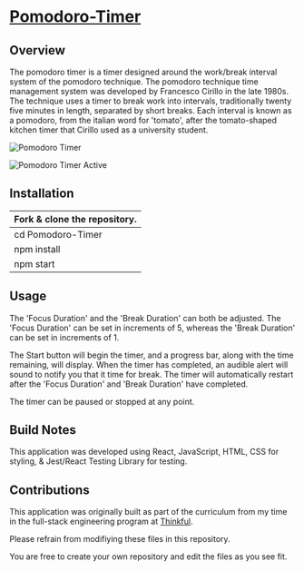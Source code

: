 # [Pomodoro-Timer](https://pomodoro-timer-project-three.vercel.app/)

## Overview

The pomodoro timer is a timer designed around the work/break interval system of the pomodoro technique.
The pomodoro technique time management system was developed by Francesco Cirillo in the late 1980s.
The technique uses a timer to break work into intervals, traditionally twenty five minutes in length, separated by short breaks.
Each interval is known as a pomodoro, from the italian word for 'tomato', after the tomato-shaped kitchen timer that Cirillo used as a university student.

![Pomodoro Timer](https://i.imgur.com/xVbJiLk.png)

![Pomodoro Timer Active](https://i.imgur.com/kBEPcuU.png)

## Installation
Fork & clone the repository. |
---------------------------- |
cd Pomodoro-Timer            |
npm install                  |
npm start                    |

## Usage

The 'Focus Duration' and the 'Break Duration' can both be adjusted. The 'Focus Duration' can be set in increments of 5, whereas the 'Break Duration' can be set in increments of 1.

The Start button will begin the timer, and a progress bar, along with the time remaining, will display. When the timer has completed, an audible alert will sound to notify you that it time for break. The timer will automatically restart after the 'Focus Duration' and 'Break Duration' have completed.

The timer can be paused or stopped at any point.

## Build Notes

This application was developed using React, JavaScript, HTML, CSS for styling, & Jest/React Testing Library for testing.

## Contributions
This application was originally built as part of the curriculum from my time in the full-stack engineering program at [Thinkful](https://www.thinkful.com/).

Please refrain from modifiying these files in this repository.

You are free to create your own repository and edit the files as you see fit.
